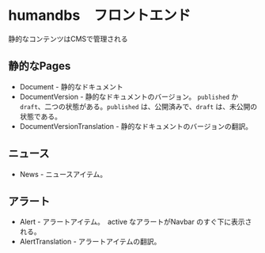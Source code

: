# humandbs　フロントエンド

静的なコンテンツはCMSで管理される

## 静的なPages

- Document - 静的なドキュメント
- DocumentVersion - 静的なドキュメントのバージョン。 `published` か `draft`、二つの状態がある。`published` は、公開済みで、`draft` は、未公開の状態である。
- DocumentVersionTranslation - 静的なドキュメントのバージョンの翻訳。

## ニュース

- News - ニュースアイテム。

## アラート

- Alert - アラートアイテム。　active なアラートがNavbar のすぐ下に表示される。
- AlertTranslation - アラートアイテムの翻訳。
